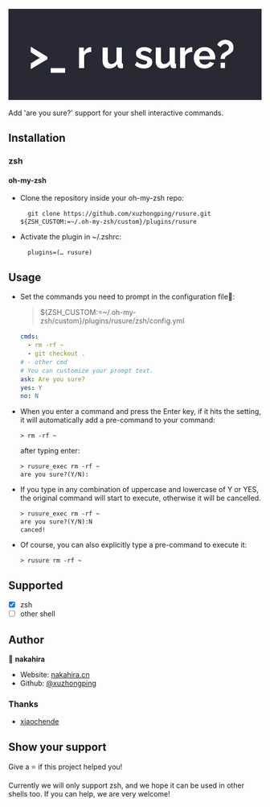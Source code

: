 <p align="center">
<img src="https://raw.githubusercontent.com/xuzhongping/rusure/main/images/logo.png" title="rusure" width="557"/>
</p>

Add 'are you sure?' support for your shell interactive commands.

## Installation

### zsh

#### oh-my-zsh

* Clone the repository inside your oh-my-zsh repo:
  
        git clone https://github.com/xuzhongping/rusure.git ${ZSH_CUSTOM:=~/.oh-my-zsh/custom}/plugins/rusure

* Activate the plugin in ~/.zshrc:
  
        plugins=(… rusure)

## Usage

* Set the commands you need to prompt in the configuration file:
  
  > ${ZSH_CUSTOM:=~/.oh-my-zsh/custom}/plugins/rusure/zsh/config.yml
  
  ```yaml
  cmds:
    - rm -rf ~
    - git checkout .
  # - other cmd
  # You can customize your prompt text.
  ask: Are you sure?
  yes: Y
  no: N
  ```

* When you enter a command and press the Enter key, if it hits the setting, it will automatically add a pre-command to your command:
  
  ```shell
  > rm -rf ~
  ```
  
  after typing enter:
  
  ```shell
  > rusure_exec rm -rf ~
  are you sure?(Y/N):
  ```

* If you type in any combination of uppercase and lowercase of Y or YES, the original command will start to execute, otherwise it will be cancelled.
  
  ```shell
  > rusure_exec rm -rf ~
  are you sure?(Y/N):N
  canced!
  ```

* Of course, you can also explicitly type a pre-command to execute it:
  
  ```shell
  > rusure rm -rf ~
  ```

## Supported

- [x] zsh 
- [ ] other shell

## Author

👤 **nakahira**

* Website: [nakahira.cn](https://nakahira.cn)
* Github: [@xuzhongping](https://github.com/xuzhongping)

### Thanks

* [xiaochende](https://github.com/xiaochende)

## Show your support

Give a ⭐️ if this project helped you!

Currently we will only support zsh, and we hope it can be used in other shells too. If you can help, we are very welcome!


